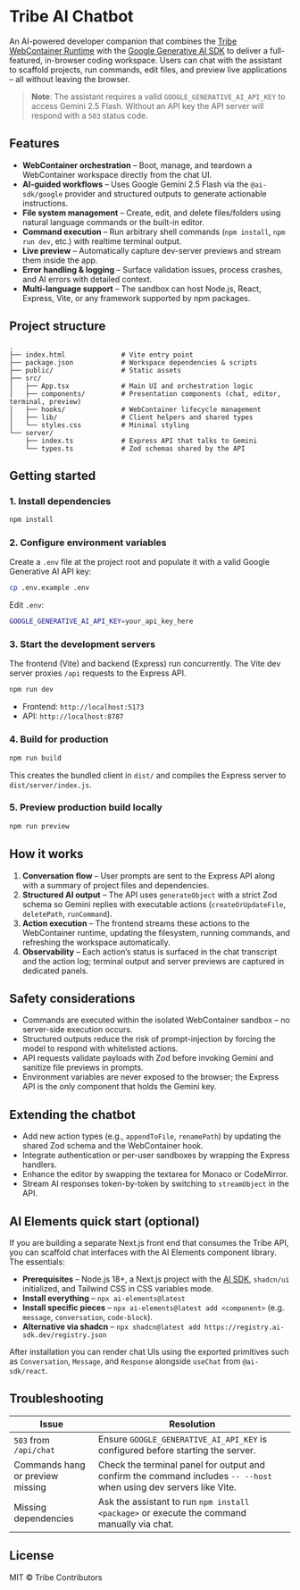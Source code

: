# Tribe AI Chatbot

An AI-powered developer companion that combines the [Tribe WebContainer Runtime](https://docs.tribe.sh/) with the [Google Generative AI SDK](https://ai-sdk.dev) to deliver a full-featured, in-browser coding workspace. Users can chat with the assistant to scaffold projects, run commands, edit files, and preview live applications – all without leaving the browser.

> **Note**: The assistant requires a valid `GOOGLE_GENERATIVE_AI_API_KEY` to access Gemini 2.5 Flash. Without an API key the API server will respond with a `503` status code.

## Features

- **WebContainer orchestration** – Boot, manage, and teardown a WebContainer workspace directly from the chat UI.
- **AI-guided workflows** – Uses Google Gemini 2.5 Flash via the `@ai-sdk/google` provider and structured outputs to generate actionable instructions.
- **File system management** – Create, edit, and delete files/folders using natural language commands or the built-in editor.
- **Command execution** – Run arbitrary shell commands (`npm install`, `npm run dev`, etc.) with realtime terminal output.
- **Live preview** – Automatically capture dev-server previews and stream them inside the app.
- **Error handling & logging** – Surface validation issues, process crashes, and AI errors with detailed context.
- **Multi-language support** – The sandbox can host Node.js, React, Express, Vite, or any framework supported by npm packages.

## Project structure

```
.
├── index.html              # Vite entry point
├── package.json            # Workspace dependencies & scripts
├── public/                 # Static assets
├── src/
│   ├── App.tsx             # Main UI and orchestration logic
│   ├── components/         # Presentation components (chat, editor, terminal, preview)
│   ├── hooks/              # WebContainer lifecycle management
│   ├── lib/                # Client helpers and shared types
│   └── styles.css          # Minimal styling
└── server/
    ├── index.ts            # Express API that talks to Gemini
    └── types.ts            # Zod schemas shared by the API
```

## Getting started

### 1. Install dependencies

```bash
npm install
```

### 2. Configure environment variables

Create a `.env` file at the project root and populate it with a valid Google Generative AI API key:

```bash
cp .env.example .env
```

Edit `.env`:

```bash
GOOGLE_GENERATIVE_AI_API_KEY=your_api_key_here
```

### 3. Start the development servers

The frontend (Vite) and backend (Express) run concurrently. The Vite dev server proxies `/api` requests to the Express API.

```bash
npm run dev
```

- Frontend: `http://localhost:5173`
- API: `http://localhost:8787`

### 4. Build for production

```bash
npm run build
```

This creates the bundled client in `dist/` and compiles the Express server to `dist/server/index.js`.

### 5. Preview production build locally

```bash
npm run preview
```

## How it works

1. **Conversation flow** – User prompts are sent to the Express API along with a summary of project files and dependencies.
2. **Structured AI output** – The API uses `generateObject` with a strict Zod schema so Gemini replies with executable actions (`createOrUpdateFile`, `deletePath`, `runCommand`).
3. **Action execution** – The frontend streams these actions to the WebContainer runtime, updating the filesystem, running commands, and refreshing the workspace automatically.
4. **Observability** – Each action’s status is surfaced in the chat transcript and the action log; terminal output and server previews are captured in dedicated panels.

## Safety considerations

- Commands are executed within the isolated WebContainer sandbox – no server-side execution occurs.
- Structured outputs reduce the risk of prompt-injection by forcing the model to respond with whitelisted actions.
- API requests validate payloads with Zod before invoking Gemini and sanitize file previews in prompts.
- Environment variables are never exposed to the browser; the Express API is the only component that holds the Gemini key.

## Extending the chatbot

- Add new action types (e.g., `appendToFile`, `renamePath`) by updating the shared Zod schema and the WebContainer hook.
- Integrate authentication or per-user sandboxes by wrapping the Express handlers.
- Enhance the editor by swapping the textarea for Monaco or CodeMirror.
- Stream AI responses token-by-token by switching to `streamObject` in the API.

## AI Elements quick start (optional)

If you are building a separate Next.js front end that consumes the Tribe API, you can scaffold chat interfaces with the AI Elements component library. The essentials:

- **Prerequisites** – Node.js 18+, a Next.js project with the [AI SDK](https://ai-sdk.dev), `shadcn/ui` initialized, and Tailwind CSS in CSS variables mode.
- **Install everything** – `npx ai-elements@latest`
- **Install specific pieces** – `npx ai-elements@latest add <component>` (e.g. `message`, `conversation`, `code-block`).
- **Alternative via shadcn** – `npx shadcn@latest add https://registry.ai-sdk.dev/registry.json`

After installation you can render chat UIs using the exported primitives such as `Conversation`, `Message`, and `Response` alongside `useChat` from `@ai-sdk/react`.

## Troubleshooting

| Issue | Resolution |
| ----- | ---------- |
| `503` from `/api/chat` | Ensure `GOOGLE_GENERATIVE_AI_API_KEY` is configured before starting the server. |
| Commands hang or preview missing | Check the terminal panel for output and confirm the command includes `-- --host` when using dev servers like Vite. |
| Missing dependencies | Ask the assistant to run `npm install <package>` or execute the command manually via chat. |

## License

MIT © Tribe Contributors
